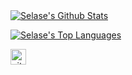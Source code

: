 <!-- ### Hi there 👋, my name is dewslyse!
#### I solve problems
... one line of **`code`** at a time -->

<div width="100%">
  <a href="https://github.com/dewslyse/github-readme-stats"><img alt="Selase's Github Stats" src="https://github-readme-stats.vercel.app/api?username=dewslyse&show_icons=true&count_private=true&theme=react&hide_border=true&bg_color=0D1117" /></a>
  
  <a href="https://github.com/dewslyse/github-readme-stats"><img alt="Selase's Top Languages" src="https://github-readme-stats.vercel.app/api/top-langs/?username=dewslyse&langs_count=8&count_private=true&layout=compact&theme=react&hide_border=true&bg_color=0D1117"/></a>
</div>


[<img src='https://cdn.jsdelivr.net/npm/simple-icons@3.0.1/icons/github.svg' alt='github' height='25'>](https://github.com/dewslyse)  



<!--
**dewslyse/dewslyse** is a ✨ _special_ ✨ repository because its `README.md` (this file) appears on your GitHub profile.

Here are some ideas to get you started:

- 🔭 I’m currently working on ...
- 🌱 I’m currently learning ...
- 👯 I’m looking to collaborate on ...
- 🤔 I’m looking for help with ...
- 💬 Ask me about ...
- 📫 How to reach me: ...
- 😄 Pronouns: ...
- ⚡ Fun fact: ...
-->
